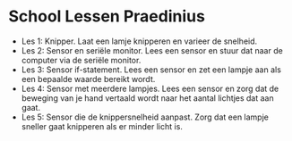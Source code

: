 # School Lessen Praedinius
* Les 1: Knipper.
Laat een lamje knipperen en varieer de snelheid.
* Les 2: Sensor en seriële monitor.
Lees een sensor en stuur dat naar de computer via de seriële monitor.
* Les 3: Sensor if-statement.
Lees een sensor en zet een lampje aan als een bepaalde waarde bereikt wordt.
* Les 4: Sensor met meerdere lampjes.
Lees een sensor en zorg dat de beweging van je hand vertaald wordt naar het aantal lichtjes dat aan gaat.
* Les 5: Sensor die de knippersnelheid aanpast.
Zorg dat een lampje sneller gaat knipperen als er minder licht is.
